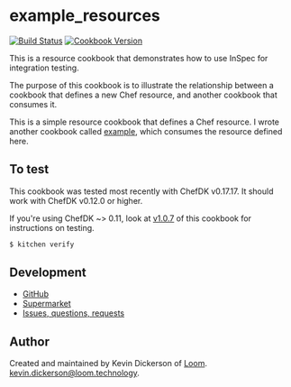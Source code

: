 # example_resources

[![Build Status](https://travis-ci.org/loom-cookbooks/example_resources.svg?branch=master)](https://travis-ci.org/loom-cookbooks/example_resources) [![Cookbook Version](https://img.shields.io/cookbook/v/example_resources.svg)](https://supermarket.chef.io/cookbooks/example_resources)

This is a resource cookbook that demonstrates how to use InSpec for integration testing.

The purpose of this cookbook is to illustrate the relationship between a cookbook that defines a new Chef resource, and another cookbook that consumes it.

This is a simple resource cookbook that defines a Chef resource. I wrote another cookbook called [example](https://supermarket.chef.io/cookbooks/example), which consumes the resource defined here.

## To test

This cookbook was tested most recently with ChefDK v0.17.17. It should work with ChefDK v0.12.0 or higher.

If you're using ChefDK ~> 0.11, look at [v1.0.7] of this cookbook for instructions on testing.

```bash
$ kitchen verify
```

## Development

* [GitHub][repository]
* [Supermarket][supermarket]
* [Issues, questions, requests][issues]

## Author

Created and maintained by Kevin Dickerson of [Loom]. <kevin.dickerson@loom.technology>.

[Loom]: https://loom.technology
[repository]: https://github.com/loom-cookbooks/example_resources
[supermarket]: https://supermarket.chef.io/cookbooks/example_resources
[issues]: https://github.com/loom-cookbooks/example_resources/issues
[chefdk]: https://downloads.chef.io/chef-dk/
[v1.0.7]: https://github.com/loom-cookbooks/example_resources/tree/v1.0.7
[example_resources]: https://supermarket.chef.io/cookbooks/example_resources

